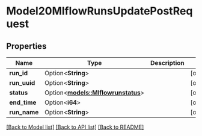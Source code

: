 # Model20MlflowRunsUpdatePostRequest

## Properties

Name | Type | Description | Notes
------------ | ------------- | ------------- | -------------
**run_id** | Option<**String**> |  | [optional]
**run_uuid** | Option<**String**> |  | [optional]
**status** | Option<[**models::Mlflowrunstatus**](mlflowrunstatus.md)> |  | [optional]
**end_time** | Option<**i64**> |  | [optional]
**run_name** | Option<**String**> |  | [optional]

[[Back to Model list]](../README.md#documentation-for-models) [[Back to API list]](../README.md#documentation-for-api-endpoints) [[Back to README]](../README.md)


